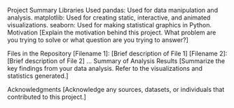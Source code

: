 Project Summary
Libraries Used
pandas: Used for data manipulation and analysis.
matplotlib: Used for creating static, interactive, and animated visualizations.
seaborn: Used for making statistical graphics in Python.
Motivation
[Explain the motivation behind this project. What problem are you trying to solve or what question are you trying to answer?]

Files in the Repository
[Filename 1]: [Brief description of File 1]
[Filename 2]: [Brief description of File 2]
...
Summary of Analysis Results
[Summarize the key findings from your data analysis. Refer to the visualizations and statistics generated.]

Acknowledgments
[Acknowledge any sources, datasets, or individuals that contributed to this project.]
